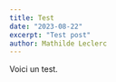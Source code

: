 ```yaml
---
title: Test
date: "2023-08-22"
excerpt: "Test post"
author: Mathilde Leclerc
---
```


Voici un test.
